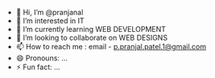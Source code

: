 - 👋 Hi, I’m @pranjanal
- 👀 I’m interested in IT
- 🌱 I’m currently learning WEB DEVELOPMENT
- 💞️ I’m looking to collaborate on WEB DESIGNS
- 📫 How to reach me : email - p.pranjal.patel.1@gmail.com
- 😄 Pronouns: ...
- ⚡ Fun fact: ...

<!---
pranjanal/pranjanal is a ✨ special ✨ repository because its `README.md` (this file) appears on your GitHub profile.
You can click the Preview link to take a look at your changes.
--->
